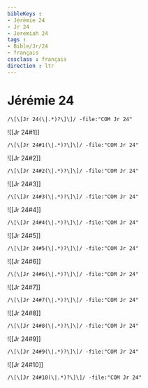 ```yaml
---
bibleKeys : 
- Jérémie 24
- Jr 24
- Jeremiah 24
tags : 
- Bible/Jr/24
- français
cssclass : français
direction : ltr
---
```


# Jérémie 24

```query
/\[\[Jr 24(\|.*)?\]\]/ -file:"COM Jr 24"
```



![[Jr 24#1]]

```query
/\[\[Jr 24#1(\|.*)?\]\]/ -file:"COM Jr 24"
```

![[Jr 24#2]]

```query
/\[\[Jr 24#2(\|.*)?\]\]/ -file:"COM Jr 24"
```

![[Jr 24#3]]

```query
/\[\[Jr 24#3(\|.*)?\]\]/ -file:"COM Jr 24"
```

![[Jr 24#4]]

```query
/\[\[Jr 24#4(\|.*)?\]\]/ -file:"COM Jr 24"
```

![[Jr 24#5]]

```query
/\[\[Jr 24#5(\|.*)?\]\]/ -file:"COM Jr 24"
```

![[Jr 24#6]]

```query
/\[\[Jr 24#6(\|.*)?\]\]/ -file:"COM Jr 24"
```

![[Jr 24#7]]

```query
/\[\[Jr 24#7(\|.*)?\]\]/ -file:"COM Jr 24"
```

![[Jr 24#8]]

```query
/\[\[Jr 24#8(\|.*)?\]\]/ -file:"COM Jr 24"
```

![[Jr 24#9]]

```query
/\[\[Jr 24#9(\|.*)?\]\]/ -file:"COM Jr 24"
```

![[Jr 24#10]]

```query
/\[\[Jr 24#10(\|.*)?\]\]/ -file:"COM Jr 24"
```

